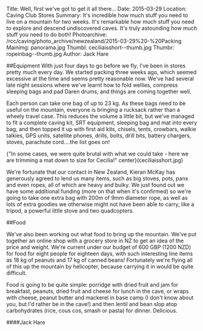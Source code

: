 Title: Well, first we've got to get it all there...
Date: 2015-03-29
Location: Caving Club Stores
Summary: It's incredible how much stuff you need to live on a mountain for two weeks. It's remarkable how much stuff you need to explore and descend undiscovered caves. It's truly astounding how much stuff you need to do both!
Photoarchive: /rcc/caving/photo_archive/newzealand/2015-03-29%20-%20Packing
Mainimg: panorama.jpg
Thumbl: ceciliaisshort--thumb.jpg
Thumbr: ropeinbag--thumb.jpg
Author: Jack Hare

##Equipment
With just four days to go before we fly, I've been in stores pretty much every day. We started packing three weeks ago, which seemed excessive at the time and seems pretty reasonable now. We've had several late night sessions where we've learnt how to fold wellies, compress sleeping bags and pad Daren drums, and things are coming together well.

Each person can take one bag of up to 23 kg. As these bags need to be useful on the mountain, everyone is bringing a rucksack rather than a wheely travel case. This reduces the volume a little bit, but we've managed to fit a complete caving kit, SRT equipment, sleeping bag and mat into every bag, and then topped it up with first aid kits, chisels, tents, crowbars, walkie talkies, GPS units, satellite phones, drills, bolts, drill bits, battery chargers, stoves, parachute cord....the list goes on!

{"In some cases, we were quite brutal with what we could take - here we are trimming a mat down to size for Cecilia!" center}(ceciliaisshort.jpg)

We're fortunate that our contact in New Zealand, Kieran McKay has generously agreed to lend us many items, such as big stoves, pots, pans and even ropes, all of which are heavy and bulky. We just found out we have some additional funding (more on that when it's confirmed) so we're going to take one extra bag with 200m of 9mm diameter rope, as well as lots of extra goodies we otherwise might not have been able to carry, like a tripod, a powerful little stove and two quadcopters.

##Food

We've also been working out what food to bring up the mountain. We've put together an online shop with a grocery store in NZ to get an idea of the price and weight. We're current under our budget of 600 GBP (1200 NZD) for food for eight people for eighteen days, with such interesting line items as 18 kg of peanuts and 17 kg of canned beans! Fortunately we're flying all of this up the mountain by helicopter, because carrying it in would be quite difficult.

Food is going to be quite simple: porridge with dried fruit and jam for breakfast, peanuts, dried fruit and cheese for lunch in the cave, or wraps with cheese, peanut butter and mackerel in base camp (I don't know about you, but I'd rather be in the cave!) and then lentil and bean slop atop carbohydrates (rice, cous cos, smash or pasta) for dinner. Delicious.

####Jack Hare
